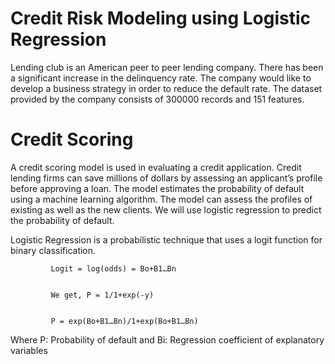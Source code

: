 # Credit Risk Modeling using Logistic Regression

Lending club is an American peer to peer lending company. There has been a significant increase in the delinquency rate. The company would like to develop a business strategy 
in order to reduce the default rate. The dataset provided by the company consists of 300000 records and 151 features.  

# Credit Scoring

A credit scoring model is used in evaluating a credit application. Credit lending firms can save millions of dollars by assessing an applicant’s profile before approving a loan. The model estimates the probability of default using a machine learning algorithm. The model can assess the profiles of existing as well as the new clients. We will use logistic regression to predict the probability of default.


Logistic Regression is a probabilistic technique that uses a logit function for binary classification.
             
             Logit = log(odds) = Bo+B1…Bn


             We get, P = 1/1+exp(-y)
             
             
             P = exp(Bo+B1…Bn)/1+exp(Bo+B1…Bn) 
             
             
Where P: Probability of default and Bi: Regression coefficient of explanatory variables
